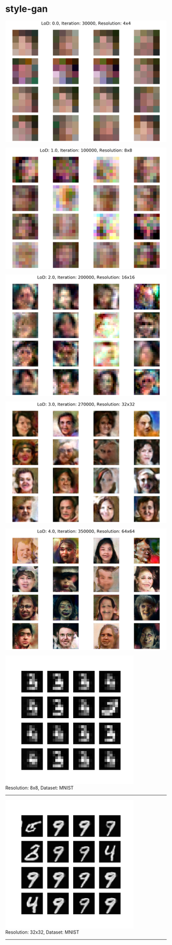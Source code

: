 # style-gan

![ffhq1](./result-images/ffhq1.png)<br>

![ffhq2](./result-images/ffhq2.png)<br>

![ffhq3](result-images/ffhq3.png)<br>

![ffhq4](result-images/ffhq4.png)<br>

![ffhq5](result-images/ffhq5.png)<br>

![mnist1](./result-images/mnist1.png)<br>
Resolution: 8x8, Dataset: MNIST<hr>

![mnist2](./result-images/mnist2.png)<br>
Resolution: 32x32, Dataset: MNIST<hr>